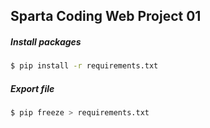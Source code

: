 ## Sparta Coding Web Project 01

##### Install packages

```bash
$ pip install -r requirements.txt
```



##### Export file

```bash
$ pip freeze > requirements.txt
```

